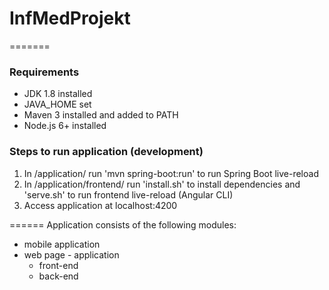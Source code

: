 # InfMedProjekt

=======
### Requirements

* JDK 1.8 installed
* JAVA_HOME set
* Maven 3 installed and added to PATH
* Node.js 6+ installed

### Steps to run application (development)

1. In /application/ run 'mvn spring-boot:run' to run Spring Boot live-reload
2. In /application/frontend/ run 'install.sh' to install dependencies and 'serve.sh' to run frontend live-reload (Angular CLI)
3. Access application at localhost:4200

======
Application consists of the following modules:
* mobile application
* web page - application
	* front-end
	* back-end
